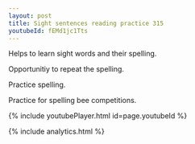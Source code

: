 ```yaml
---
layout: post
title: Sight sentences reading practice 315
youtubeId: fEMd1jc1Tts
---
```

 
 
Helps to learn sight words and their spelling.

Opportunitiy to repeat the spelling. 

Practice spelling. 
 
Practice for spelling bee competitions. 
 
{% include youtubePlayer.html id=page.youtubeId %}
 
 
{% include analytics.html %}